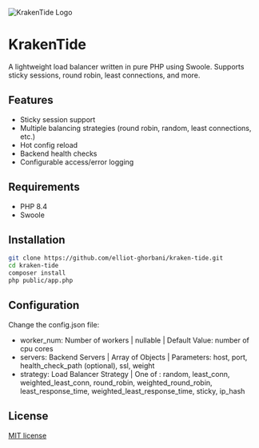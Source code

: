 ![KrakenTide Logo](https://raw.githubusercontent.com/elliot-ghorbani/kraken_tide/main/.github/images/logo.jpg)
# KrakenTide

A lightweight load balancer written in pure PHP using Swoole. Supports sticky sessions, round robin, least connections, and more.

## Features
- Sticky session support
- Multiple balancing strategies (round robin, random, least connections, etc.)
- Hot config reload
- Backend health checks
- Configurable access/error logging

## Requirements
- PHP 8.4
- Swoole

## Installation
```bash
git clone https://github.com/elliot-ghorbani/kraken-tide.git
cd kraken-tide
composer install
php public/app.php
```

## Configuration
Change the config.json file:
- worker_num: Number of workers | nullable | Default Value: number of cpu cores
- servers: Backend Servers | Array of Objects | Parameters: host, port, health_check_path (optional), ssl, weight
- strategy: Load Balancer Strategy | One of : random, least_conn, weighted_least_conn, round_robin, weighted_round_robin, least_response_time, weighted_least_response_time, sticky, ip_hash

## License
[MIT license](https://opensource.org/licenses/MIT)
